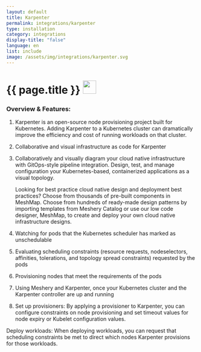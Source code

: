 ```yaml
---
layout: default
title: Karpenter
permalink: integrations/karpenter
type: installation
category: integrations
display-title: "false"
language: en
list: include
image: /assets/img/integrations/karpenter.svg
---
```


<h1>{{ page.title }} <img src="{{ page.image }}" style="width: 35px; height: 35px;" /></h1>


<!-- This needs replaced with the Category property, not the sub-category.
 #### Category: karpenter -->

### Overview & Features:
1. Karpenter is an open-source node provisioning project built for Kubernetes. Adding Karpenter to a Kubernetes cluster can dramatically improve the efficiency and cost of running workloads on that cluster.

2. Collaborative and visual infrastructure as code for Karpenter

4. 
    Collaboratively and visually diagram your cloud native infrastructure with GitOps-style pipeline integration. Design, test, and manage configuration your Kubernetes-based, containerized applications as a visual topology.



    Looking for best practice cloud native design and deployment best practices? Choose from thousands of pre-built components in MeshMap. Choose from hundreds of ready-made design patterns by importing templates from Meshery Catalog or use our low code designer, MeshMap, to create and deploy your own cloud native infrastructure designs.



5. Watching for pods that the Kubernetes scheduler has marked as unschedulable

6. Evaluating scheduling constraints (resource requests, nodeselectors, affinities, tolerations, and topology spread constraints) requested by the pods

7. Provisioning nodes that meet the requirements of the pods

8. Using Meshery and Karpenter, once your Kubernetes cluster and the Karpenter controller are up and running

9. Set up provisioners: By applying a provisioner to Karpenter, you can configure constraints on node provisioning and set timeout values for node expiry or Kubelet configuration values. 

Deploy workloads: When deploying workloads, you can request that scheduling constraints be met to direct which nodes Karpenter provisions for those workloads. 

